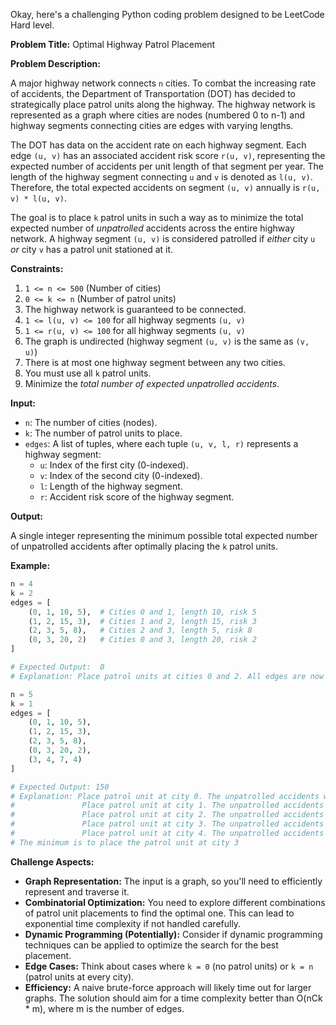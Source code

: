 Okay, here's a challenging Python coding problem designed to be LeetCode Hard level.

**Problem Title:**  Optimal Highway Patrol Placement

**Problem Description:**

A major highway network connects `n` cities.  To combat the increasing rate of accidents, the Department of Transportation (DOT) has decided to strategically place patrol units along the highway.  The highway network is represented as a graph where cities are nodes (numbered 0 to n-1) and highway segments connecting cities are edges with varying lengths.

The DOT has data on the accident rate on each highway segment.  Each edge `(u, v)` has an associated accident risk score `r(u, v)`, representing the expected number of accidents per unit length of that segment per year.  The length of the highway segment connecting `u` and `v` is denoted as `l(u, v)`.  Therefore, the total expected accidents on segment `(u, v)` annually is `r(u, v) * l(u, v)`.

The goal is to place `k` patrol units in such a way as to minimize the total expected number of *unpatrolled* accidents across the entire highway network.  A highway segment `(u, v)` is considered patrolled if *either* city `u` *or* city `v` has a patrol unit stationed at it.

**Constraints:**

1.  `1 <= n <= 500` (Number of cities)
2.  `0 <= k <= n` (Number of patrol units)
3.  The highway network is guaranteed to be connected.
4.  `1 <= l(u, v) <= 100` for all highway segments `(u, v)`
5.  `1 <= r(u, v) <= 100` for all highway segments `(u, v)`
6.  The graph is undirected (highway segment `(u, v)` is the same as `(v, u)`)
7.  There is at most one highway segment between any two cities.
8.  You must use all `k` patrol units.
9.  Minimize the *total number of expected unpatrolled accidents*.

**Input:**

*   `n`: The number of cities (nodes).
*   `k`: The number of patrol units to place.
*   `edges`: A list of tuples, where each tuple `(u, v, l, r)` represents a highway segment:
    *   `u`: Index of the first city (0-indexed).
    *   `v`: Index of the second city (0-indexed).
    *   `l`: Length of the highway segment.
    *   `r`: Accident risk score of the highway segment.

**Output:**

A single integer representing the minimum possible total expected number of unpatrolled accidents after optimally placing the `k` patrol units.

**Example:**

```python
n = 4
k = 2
edges = [
    (0, 1, 10, 5),  # Cities 0 and 1, length 10, risk 5
    (1, 2, 15, 3),  # Cities 1 and 2, length 15, risk 3
    (2, 3, 5, 8),   # Cities 2 and 3, length 5, risk 8
    (0, 3, 20, 2)   # Cities 0 and 3, length 20, risk 2
]

# Expected Output:  0
# Explanation: Place patrol units at cities 0 and 2. All edges are now patrolled.

n = 5
k = 1
edges = [
    (0, 1, 10, 5),
    (1, 2, 15, 3),
    (2, 3, 5, 8),
    (0, 3, 20, 2),
    (3, 4, 7, 4)
]

# Expected Output: 150
# Explanation: Place patrol unit at city 0. The unpatrolled accidents will be (15 * 3) + (5 * 8) + (7 * 4) = 45 + 40 + 28 = 113 (Placing at 0)
#               Place patrol unit at city 1. The unpatrolled accidents will be (5 * 8) + (20 * 2) + (7 * 4) = 40 + 40 + 28 = 108 (Placing at 1)
#               Place patrol unit at city 2. The unpatrolled accidents will be (10 * 5) + (20 * 2) + (7 * 4) = 50 + 40 + 28 = 118 (Placing at 2)
#               Place patrol unit at city 3. The unpatrolled accidents will be (10 * 5) + (15 * 3) = 50 + 45 = 95 (Placing at 3)
#               Place patrol unit at city 4. The unpatrolled accidents will be (10 * 5) + (15 * 3) + (20 * 2) + (5 * 8) = 50 + 45 + 40 + 40 = 175 (Placing at 4)
# The minimum is to place the patrol unit at city 3

```

**Challenge Aspects:**

*   **Graph Representation:**  The input is a graph, so you'll need to efficiently represent and traverse it.
*   **Combinatorial Optimization:** You need to explore different combinations of patrol unit placements to find the optimal one. This can lead to exponential time complexity if not handled carefully.
*   **Dynamic Programming (Potentially):**  Consider if dynamic programming techniques can be applied to optimize the search for the best placement.
*   **Edge Cases:**  Think about cases where `k = 0` (no patrol units) or `k = n` (patrol units at every city).
*   **Efficiency:**  A naive brute-force approach will likely time out for larger graphs. The solution should aim for a time complexity better than O(nCk * m), where m is the number of edges.
